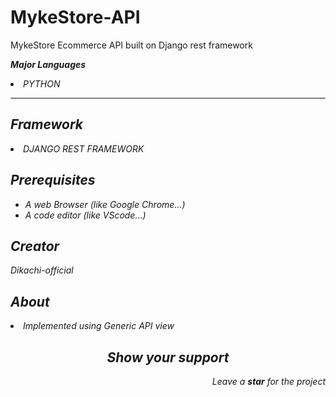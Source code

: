 # MykeStore-API
 MykeStore Ecommerce API built on Django rest framework
<strong><i><p>Major Languages</p><i></strong>
<li><label for="title">PYTHON</label></li>
<hr>
<h2>Framework</h2>
<li><label for="title">DJANGO REST FRAMEWORK</label></li>
<h2>Prerequisites</h2>
<ul>
<li> A web Browser (like Google Chrome...)</li>
<li> A code editor (like VScode...)</li>
</ul>
<h2>Creator</h2>
<p><i class="ri-account-circle-fill"></i>Dikachi-official</p>
<h2>About</h2>
<li>Implemented using Generic API view</li>
<h2 align="center">Show your support</h2>
<p align="right">Leave a <strong><i>star</i></strong> for the project</p> 
